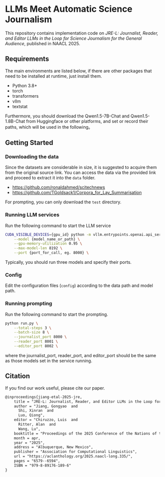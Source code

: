 # LLMs Meet Automatic Science Journalism
This repository contains implementation code on *JRE-L: Journalist, Reader, and Editor LLMs in the Loop for Science Journalism for the General Audience*, published in NAACL 2025.

## Requirements
The main environments are listed below, if there are other packages that need to be installed at runtime, just install them.
- Python 3.8+
- torch
- transformers
- vllm
- textstat

Furthermore, you should download the Qwen1.5-7B-Chat and Qwen1.5-1.8B-Chat from Huggingface or other platforms, and set or record their paths, which will be used in the following。

## Getting Started

### Downloading the data
Since the datasets are considerable in size, it is suggested to acquire them from the original source link. You can access the data via the provided link and proceed to extract it into the `data` folder.
- https://github.com/ronaldahmed/scitechnews
- https://github.com/TGoldsack1/Corpora_for_Lay_Summarisation

For prompting, you can only download the `test` directory.

### Running LLM services
Run the following command to start the LLM service
```bash
CUDA_VISIBLE_DEVICES={gpu_id} python -m vllm.entrypoints.openai.api_server \
    --model {model_name_or_path} \
    --gpu-memory-utilization 0.95 \
    --max-model-len 8192 \
    --port {port_for_call, eg. 8000} \
```
Typically, you should run three models and specify their ports.

### Config
Edit the configuration files (`config`) according to the data path and model path.

### Running prompting
Run the following command to start the prompting.

```bash
python run.py \
    --total-steps 3 \
    --batch-size 8 \
    --journalist_port 8000 \
    --reader_port 8001 \
    --editor_port 8002 \
```
where the journalist_port, reader_port, and editor_port should be the same as those models set in the service running.

## Citation
If you find our work useful, please cite our paper.
```tex
@inproceedings{jiang-etal-2025-jre,
    title = "JRE-L: Journalist, Reader, and Editor LLMs in the Loop for Science Journalism for the General Audience",
    author = "Jiang, Gongyao  and
      Shi, Xinran  and
      Luo, Qiong",
    editor = "Chiruzzo, Luis  and
      Ritter, Alan  and
      Wang, Lu",
    booktitle = "Proceedings of the 2025 Conference of the Nations of the Americas Chapter of the Association for Computational Linguistics: Human Language Technologies (Volume 1: Long Papers)",
    month = apr,
    year = "2025",
    address = "Albuquerque, New Mexico",
    publisher = "Association for Computational Linguistics",
    url = "https://aclanthology.org/2025.naacl-long.335/",
    pages = "6579--6594",
    ISBN = "979-8-89176-189-6"
}
```
